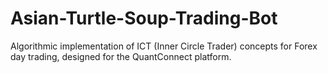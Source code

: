 # Asian-Turtle-Soup-Trading-Bot
Algorithmic implementation of ICT (Inner Circle Trader) concepts for Forex day trading, designed for the QuantConnect platform.
